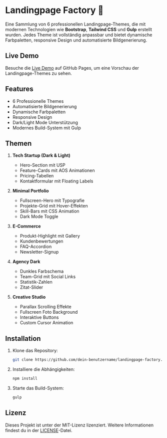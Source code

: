 # Landingpage Factory 🚀

Eine Sammlung von 6 professionellen Landingpage-Themes, die mit modernen Technologien wie **Bootstrap**, **Tailwind CSS** und **Gulp** erstellt wurden. Jedes Theme ist vollständig anpassbar und bietet dynamische Farbpaletten, responsive Design und automatisierte Bildgenerierung.

## Live Demo
Besuche die [Live Demo](https://akocerke.github.io/landingpage-factory/) auf GitHub Pages, um eine Vorschau der Landingpage-Themes zu sehen.

## Features
- 6 Professionelle Themes
- Automatisierte Bildgenerierung
- Dynamische Farbpaletten
- Responsive Design
- Dark/Light Mode Unterstützung
- Modernes Build-System mit Gulp

## Themen
1. **Tech Startup (Dark & Light)**
   - Hero-Section mit USP
   - Feature-Cards mit AOS Animationen
   - Pricing-Tabellen
   - Kontaktformular mit Floating Labels

2. **Minimal Portfolio**
   - Fullscreen-Hero mit Typografie
   - Projekte-Grid mit Hover-Effekten
   - Skill-Bars mit CSS Animation
   - Dark Mode Toggle

3. **E-Commerce**
   - Produkt-Highlight mit Gallery
   - Kundenbewertungen
   - FAQ-Accordion
   - Newsletter-Signup

4. **Agency Dark**
   - Dunkles Farbschema
   - Team-Grid mit Social Links
   - Statistik-Zahlen
   - Zitat-Slider

5. **Creative Studio**
   - Parallax Scrolling Effekte
   - Fullscreen Foto Background
   - Interaktive Buttons
   - Custom Cursor Animation

## Installation
1. Klone das Repository:
   ```bash
   git clone https://github.com/dein-benutzername/landingpage-factory.git
   ```
2. Installiere die Abhängigkeiten:
   ```bash
   npm install
   ```
3. Starte das Build-System:
   ```bash
   gulp
   ```
## Lizenz
Dieses Projekt ist unter der MIT-Lizenz lizenziert. Weitere Informationen findest du in der [LICENSE](LICENSE)-Datei.

